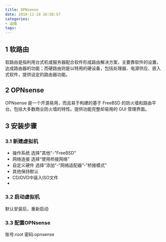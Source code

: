 ```yaml
---
title: OPNsense
date: 2018-11-18 16:56:57
categories:
- 运维
tags:
---
```

## 1  软路由
软路由是指利用台式机或服务器配合软件形成路由解决方案，主要靠软件的设置，达成路由器的功能；而硬路由则是以特用的硬设备，包括处理器、电源供应、嵌入式软件，提供设定的路由器功能。

## 2  OPNsense 
OPNsense 是一个开源易用，而且易于构建的基于 FreeBSD 的防火墙和路由平台。包括大多数商业防火墙的特性。提供功能完整却易用的 GUI 管理界面。

## 3  安装步骤
### 3.1  新建虚拟机
- 操作系统
       选择"其他"-"FreeBSD"
- 网络连接
       选择“使用桥接网络”
- 自定义硬件
       选择"添加"-“网络适配器”-"桥接模式"
- 其他保持默认
- CD/DVD中装入ISO文件
- 
### 3.2  启动虚拟机
默认安装后，重新启动

### 3.3  配置OPNsense

账号:root
密码:opnsense
